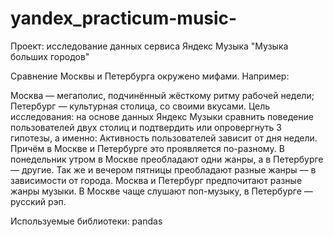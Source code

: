 # yandex_practicum-music-
Проект: исследование данных сервиса Яндекс Музыка "Музыка больших городов"

Сравнение Москвы и Петербурга окружено мифами. Например:

Москва — мегаполис, подчинённый жёсткому ритму рабочей недели;
Петербург — культурная столица, со своими вкусами.
Цель исследования: на основе данных Яндекс Музыки сравнить поведение пользователей двух столиц и подтвердить или опровергнуть 3 гипотезы, а именно:
Активность пользователей зависит от дня недели. Причём в Москве и Петербурге это проявляется по-разному.
В понедельник утром в Москве преобладают одни жанры, а в Петербурге — другие. Так же и вечером пятницы преобладают разные жанры — в зависимости от города.
Москва и Петербург предпочитают разные жанры музыки. В Москве чаще слушают поп-музыку, в Петербурге — русский рэп.

Используемые библиотеки:
pandas

